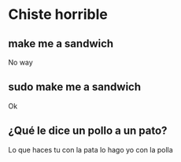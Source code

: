# Chiste horrible

## make me a sandwich
No way

## sudo make me a sandwich
Ok

## ¿Qué le dice un pollo a un pato?
Lo que haces tu con la pata lo hago yo con la polla